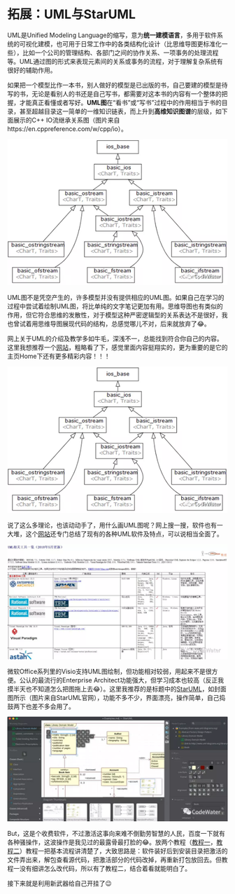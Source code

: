 # 拓展：UML与StarUML

UML是Unified Modeling Language的缩写，意为**统一建模语言**，多用于软件系统的可视化建模，也可用于日常工作中的各类结构化设计（比思维导图更标准化一些），比如一个公司的管理结构、各部门之间的协作关系、一项事务的处理流程等。UML通过图的形式来表现元素间的关系或事务的流程，对于理解复杂系统有很好的辅助作用。



如果把一个模型比作一本书，别人做好的模型是已出版的书，自己要建的模型是待写的书，无论是看别人的书还是自己写书，都需要对这本书的内容有一个整体的把握，才能真正看懂或者写好。**UML图**在“看书”或“写书”过程中的作用相当于书的目录，甚至超越目录这一简单的一维知识链表，而上升到**高维知识图谱**的层级，如下面展示的C++ IO流继承关系图（图片来自https://en.cppreference.com/w/cpp/io）。

 ![img](attachments/拓展：UML与StarUML01.webp)



UML图不是凭空产生的，许多模型并没有提供相应的UML图。如果自己在学习的过程中尝试着绘制UML图，将比单纯的文字笔记更加有用。思维导图也有类似的作用，但它符合思维的发散性，对于模型这种严密逻辑型的关系表达不是很好，我也曾试着用思维导图展现代码的结构，总感觉哪儿不对，后来就放弃了:joy:。



网上关于UML的介绍及教学多如牛毛，深浅不一，总能找到符合你自己的内容。这里我想推荐一个[网站](http://etutorials.org/Programming/Learning+uml/)，粗略看了下，感觉里面内容挺翔实的，更为重要的是它的主页Home下还有更多精彩内容！！！

![img](attachments/拓展：UML与StarUML01.webp)



说了这么多理论，也该动动手了，用什么画UML图呢？网上搜一搜，软件也有一大堆，这个[网站](http://www.umlchina.com/tools/newindex1.htm)还专门总结了现有的各种UML软件及特点，可以说相当全面了。

![img](attachments/拓展：UML与StarUML03.webp)



微软Office系列里的Visio支持UML图绘制，但功能相对较弱，用起来不是很方便。公认的最流行的Enterprise Architect功能强大，但学习成本也较高（反正我摸半天也不知道怎么把图拖上去:joy:）。这里我推荐的是标题中的[StarUML](http://staruml.io/)，如封面图所示（图片来自StarUML官网），功能不多不少，界面漂亮，操作简单，自己捣鼓两下也差不多会用了。

![img](attachments/拓展：UML与StarUML04.webp)



But，这是个收费软件，不过激活这事向来难不倒勤劳智慧的人民，百度一下就有各种骚操作，这波操作是我见过的最露骨最打脸的:joy:。放两个教程（[教程一](https://www.52pojie.cn/thread-899541-1-1.html)，[教程二](https://blog.csdn.net/sam_shan/article/details/80585240)）教程一把基本流程讲清楚了，大致思路是：软件装好后到安装目录把激活的文件弄出来，解包查看源代码，把激活部分的代码改掉，再重新打包放回去。但教程一没有细讲怎么改代码，所以有了教程二，结合着看就能明白了。



接下来就是利用新武器给自己开挂了:wink: